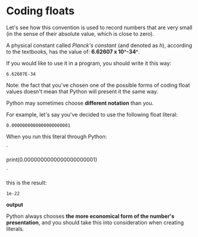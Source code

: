 Coding floats
=============

Let's see how this convention is used to record numbers that are very small (in the sense of their absolute value, which is close to zero).

A physical constant called *Planck's constant* (and denoted as *h*), according to the textbooks, has the value of: **6.62607 x 10^-34^**.

If you would like to use it in a program, you should write it this way:

`6.62607E-34`

Note: the fact that you've chosen one of the possible forms of coding float values doesn't mean that Python will present it the same way.

Python may sometimes choose **different notation** than you.

For example, let's say you've decided to use the following float literal:

`0.0000000000000000000001`

When you run this literal through Python:

`

print(0.0000000000000000000001)

`

this is the result:

`1e-22`

**output**

Python always chooses **the more economical form of the number's presentation**, and you should take this into consideration when creating literals.